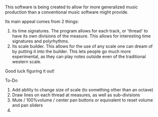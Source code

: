 This software is being created to allow for more generalized music production than a conventional music software might provide.

Its main appeal comes from 2 things:
  1. its time signatures. The program allows for each track, or 'thread' to have its own divisions of the measure.
This allows for interesting time signatures and polyrhythms.
  2. Its scale builder. This allows for the use of any scale one can dream of by putting it into the builder.
This lets people go much more experimental, as they can play notes outside even of the traditional western scale.

Good luck figuring it out!





To-Do

 1. Add ability to change size of scale (to something other than an octave)
 2. Draw lines on each thread at measures, as well as sub-divisions
 3. Mute / 100%volume / center pan buttons or equivalent to reset volume and pan sliders
 4. 